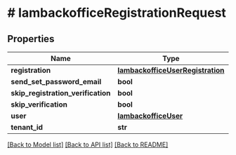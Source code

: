 # # IambackofficeRegistrationRequest


## Properties 


Name | Type | Description | Notes
------------ | ------------- | ------------- | -------------
**registration**| [**IambackofficeUserRegistration**](IambackofficeUserRegistration.md) |   | [optional]
**send_set_password_email**| **bool** |   | [optional]
**skip_registration_verification**| **bool** |   | [optional]
**skip_verification**| **bool** |   | [optional]
**user**| [**IambackofficeUser**](IambackofficeUser.md) |   | [optional]
**tenant_id**| **str** |   | [optional]


[[Back to Model list]](../../README.md#models) [[Back to API list]](../../README.md#endpoints) [[Back to README]](../../README.md)

